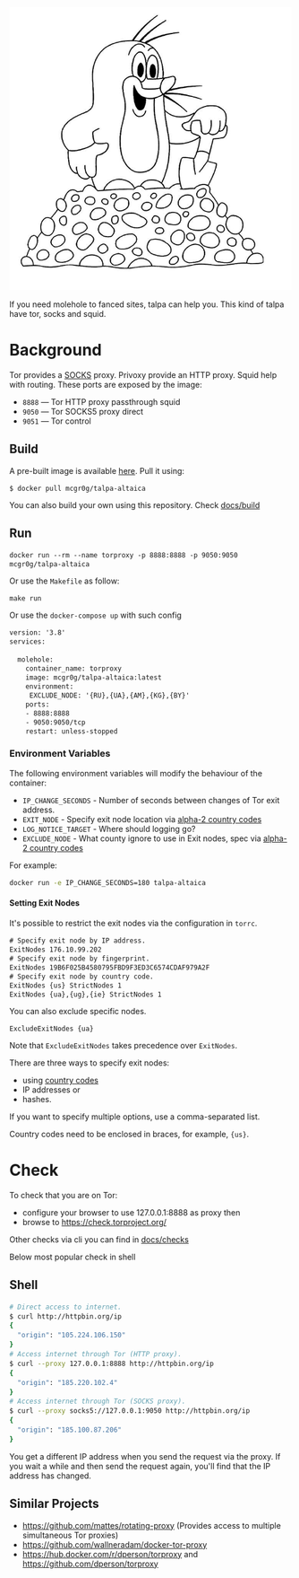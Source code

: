 ![](logo.jpg)

If you need molehole to fanced sites, talpa can help you. This kind of talpa have tor, socks and squid.

# Background

Tor provides a [SOCKS](https://en.wikipedia.org/wiki/SOCKS) proxy. Privoxy provide an HTTP proxy. Squid help with routing.
These ports are exposed by the image:
- `8888` ⁠— Tor HTTP proxy passthrough squid
- `9050` ⁠— Tor SOCKS5 proxy direct
- `9051` ⁠— Tor control

## Build

A pre-built image is available [here](https://hub.docker.com/r/mcgr0g/talpa-altaica). Pull it using:
```
$ docker pull mcgr0g/talpa-altaica
```

You can also build your own using this repository. Check [docs/build](https://github.com/mcgr0g/talpa-altaica/tree/master/docs/build.adoc)

## Run

```
docker run --rm --name torproxy -p 8888:8888 -p 9050:9050 mcgr0g/talpa-altaica
```

Or use the `Makefile` as follow:

```
make run
```

Or use the `docker-compose up` with such config
```
version: '3.8'
services:

  molehole:
    container_name: torproxy
    image: mcgr0g/talpa-altaica:latest
    environment:
     EXCLUDE_NODE: '{RU},{UA},{AM},{KG},{BY}'
    ports:
    - 8888:8888
    - 9050:9050/tcp
    restart: unless-stopped
```

### Environment Variables

The following environment variables will modify the behaviour of the container:

- `IP_CHANGE_SECONDS` - Number of seconds between changes of Tor exit address.
- `EXIT_NODE` - Specify exit node location via [alpha-2 country codes](https://en.wikipedia.org/wiki/ISO_3166-1_alpha-2)
- `LOG_NOTICE_TARGET` - Where should logging go?
- `EXCLUDE_NODE` - What county ignore to use in Exit nodes, spec via [alpha-2 country codes](https://en.wikipedia.org/wiki/ISO_3166-2)

For example:

```bash
docker run -e IP_CHANGE_SECONDS=180 talpa-altaica
```

#### Setting Exit Nodes

It's possible to restrict the exit nodes via the configuration in `torrc`.

```
# Specify exit node by IP address.
ExitNodes 176.10.99.202
# Specify exit node by fingerprint.
ExitNodes 19B6F025B4580795FBD9F3ED3C6574CDAF979A2F
# Specify exit node by country code.
ExitNodes {us} StrictNodes 1
ExitNodes {ua},{ug},{ie} StrictNodes 1
```

You can also exclude specific nodes.

```
ExcludeExitNodes {ua} 
```

Note that `ExcludeExitNodes` takes precedence over `ExitNodes`.

There are three ways to specify exit nodes:

- using [country codes](https://b3rn3d.herokuapp.com/blog/2014/03/05/tor-country-codes)
- IP addresses or
- hashes.

If you want to specify multiple options, use a comma-separated list.

Country codes need to be enclosed in braces, for example, `{us}`.

# Check

To check that you are on Tor:

- configure your browser to use 127.0.0.1:8888 as proxy then
- browse to https://check.torproject.org/

Other checks via cli you can find in [docs/checks](https://github.com/mcgr0g/talpa-altaica/tree/master/docs/checks.adoc)

Below most popular check in shell

## Shell

```bash
# Direct access to internet.
$ curl http://httpbin.org/ip
{
  "origin": "105.224.106.150"
}
# Access internet through Tor (HTTP proxy).
$ curl --proxy 127.0.0.1:8888 http://httpbin.org/ip
{
  "origin": "185.220.102.4"
}
# Access internet through Tor (SOCKS proxy).
$ curl --proxy socks5://127.0.0.1:9050 http://httpbin.org/ip
{
  "origin": "185.100.87.206"
}
```

You get a different IP address when you send the request via the proxy. If you wait a while and then send the request again, you'll find that the IP address has changed.


## Similar Projects

- https://github.com/mattes/rotating-proxy (Provides access to multiple simultaneous Tor proxies)
- https://github.com/wallneradam/docker-tor-proxy
- https://hub.docker.com/r/dperson/torproxy and https://github.com/dperson/torproxy